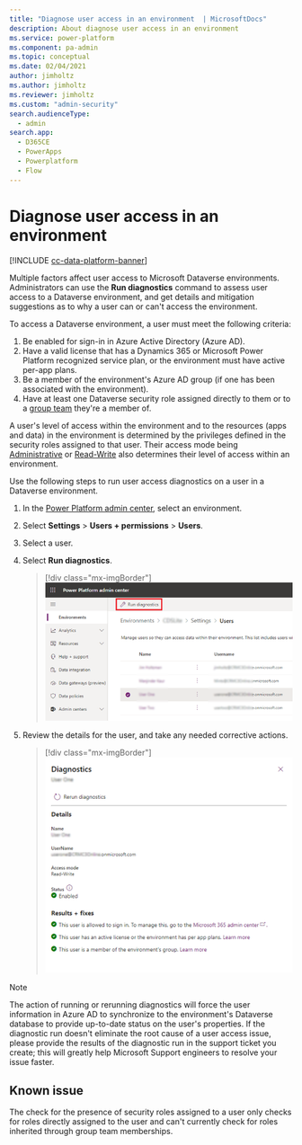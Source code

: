 ```yaml
---
title: "Diagnose user access in an environment  | MicrosoftDocs"
description: About diagnose user access in an environment 
ms.service: power-platform
ms.component: pa-admin
ms.topic: conceptual
ms.date: 02/04/2021
author: jimholtz
ms.author: jimholtz
ms.reviewer: jimholtz
ms.custom: "admin-security"
search.audienceType: 
  - admin
search.app:
  - D365CE
  - PowerApps
  - Powerplatform
  - Flow
---
```

# Diagnose user access in an environment 

[!INCLUDE [cc-data-platform-banner](../includes/cc-data-platform-banner.md)]

Multiple factors affect user access to Microsoft Dataverse environments. Administrators can use the **Run diagnostics** command to assess user access to a Dataverse environment, and get details and mitigation suggestions as to why a user can or can't access the environment.

To access a Dataverse environment, a user must meet the following criteria:

1. Be enabled for sign-in in Azure Active Directory (Azure AD).
2. Have a valid license that has a Dynamics 365 or Microsoft Power Platform recognized service plan, or the environment must have active per-app plans.
3. Be a member of the environment's Azure AD group (if one has been associated with the environment).
4. Have at least one Dataverse security role assigned directly to them or to a [group team](manage-group-teams.md) they're a member of.

A user's level of access within the environment and to the resources (apps and data) in the environment is determined by the privileges defined in the security roles assigned to that user. Their access mode being [Administrative](create-users-assign-online-security-roles.md#create-an-administrative-user-account) or [Read-Write](create-users-assign-online-security-roles.md#create-a-read-write-user-account) also determines their level of access within an environment.

Use the following steps to run user access diagnostics on a user in a Dataverse environment.

1. In the [Power Platform admin center](https://admin.powerplatform.microsoft.com), select an environment. 

2. Select **Settings** > **Users + permissions** > **Users**.  

3. Select a user. 

4. Select **Run diagnostics**.

   > [!div class="mx-imgBorder"] 
   > ![Select Run diagnostics](media/teams-environment-user-list.png "Select Run diagnostics") 

5. Review the details for the user, and take any needed corrective actions.

   > [!div class="mx-imgBorder"] 
   > ![Run diagnostics results](media/run-diagnostics-results.png "Run diagnostics results")

> [!NOTE]
> The action of running or rerunning diagnostics will force the user information in Azure AD to synchronize to the environment's Dataverse database to provide up-to-date status on the user's properties. If the diagnostic run doesn't eliminate the root cause of a user access issue, please provide the results of the diagnostic run in the support ticket you create; this will greatly help Microsoft Support engineers to resolve your issue faster.

## Known issue

The check for the presence of security roles assigned to a user only checks for roles directly assigned to the user and can't currently check for roles inherited through group team memberships.
